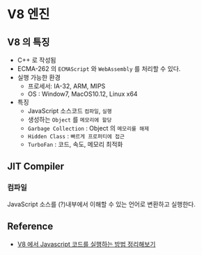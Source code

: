 # V8 엔진

## V8 의 특징
- C++ 로 작성됨
- ECMA-262 의 `ECMAScript` 와 `WebAssembly` 를 처리할 수 있다.
- 실행 가능한 환경
    - 프로세서: IA-32, ARM, MIPS
    - OS : Window7, MacOS10.12, Linux x64
- 특징
    - JavaScript 소스코드 `컴파일`, `실행`
    - 생성하는 `Object` 를 `메모리에 할당`
    - `Garbage Collection` : Object 의 `메모리를 해제`
    - `Hidden Class` : `빠르게 프로퍼티에 접근`
    - `TurboFan` : 코드, 속도, 메모리 최적화
    
## JIT Compiler

### 컴파일
JavaScript 소스를 (?)내부에서 이해할 수 있는 언어로 변환하고 실행한다.



Reference
--
- [V8 에서 Javascript 코드를 실행하는 방법 정리해보기
](https://medium.com/@pks2974/v8-%EC%97%90%EC%84%9C-javascript-%EC%BD%94%EB%93%9C%EB%A5%BC-%EC%8B%A4%ED%96%89%ED%95%98%EB%8A%94-%EB%B0%A9%EB%B2%95-%EC%A0%95%EB%A6%AC%ED%95%B4%EB%B3%B4%EA%B8%B0-25837f61f551)